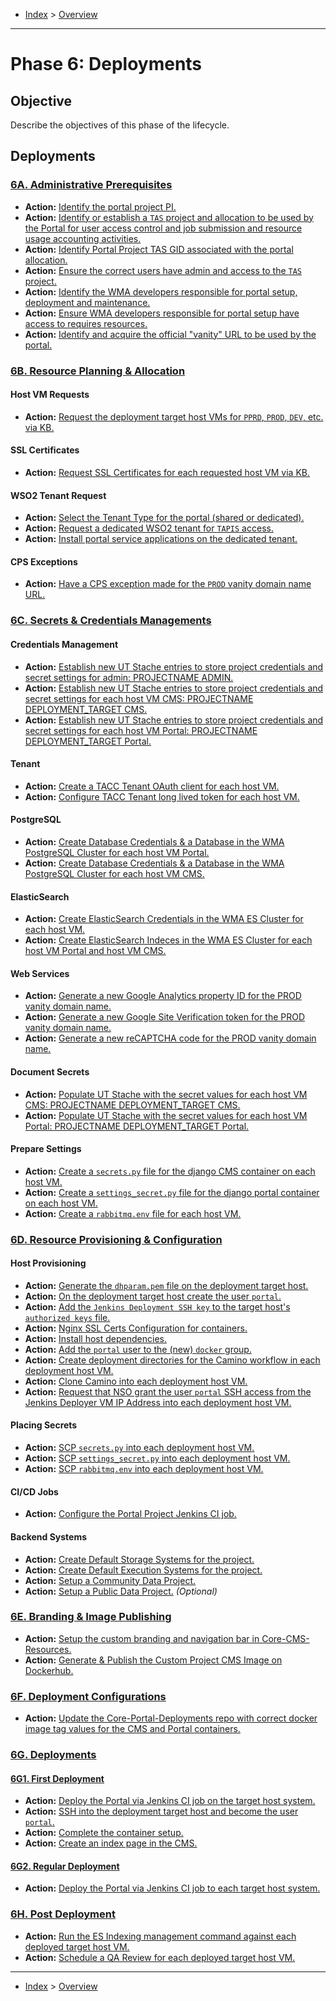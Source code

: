- [Index](../index.md) > [Overview](overview.md)

---

<a id="phase-06"></a>

# Phase 6: Deployments

## Objective

Describe the objectives of this phase of the lifecycle.

<a id="actions"></a>

## Deployments

### [6A. Administrative Prerequisites](phase_06_A#top)

- **Action:** [Identify the portal project PI.](phase_06_A#6a-action-01)
- **Action:** [Identify or establish a `TAS` project and allocation to be used by the Portal for user access control and job submission and resource usage accounting activities.](phase_06_A#6a-action-02)
- **Action:** [Identify Portal Project TAS GID associated with the portal allocation.](phase_06_A#6a-action-03)
- **Action:** [Ensure the correct users have admin and access to the `TAS` project.](phase_06_A#6a-action-04)
- **Action:** [Identify the WMA developers responsible for portal setup, deployment and maintenance.](phase_06_A#6a-action-05)
- **Action:** [Ensure WMA developers responsible for portal setup have access to requires resources.](phase_06_A#6a-action-06)
- **Action:** [Identify and acquire the official "vanity" URL to be used by the portal.](phase_06_A#6a-action-07)

### [6B. Resource Planning & Allocation](phase_06_B#top)

#### Host VM Requests

- **Action:** [Request the deployment target host VMs for `PPRD`, `PROD`, `DEV`, etc. via KB.](phase_06_B#6b-action-01)

#### SSL Certificates

- **Action:** [Request SSL Certificates for each requested host VM via KB.](phase_06_B#6b-action-02)

#### WSO2 Tenant Request

- **Action:** [Select the Tenant Type for the portal (shared or dedicated).](phase_06_B#6b-action-03)
- **Action:** [Request a dedicated WSO2 tenant for `TAPIS` access.](phase_06_B#6b-action-04)
- **Action:** [Install portal service applications on the dedicated tenant.](phase_06_B#6b-action-05)

#### CPS Exceptions

- **Action:** [Have a CPS exception made for the `PROD` vanity domain name URL.](phase_06_B#6b-action-06)

### [6C. Secrets & Credentials Managements](phase_06_C#top)

#### Credentials Management

- **Action:** [Establish new UT Stache entries to store project credentials and secret settings for admin: PROJECTNAME ADMIN.](phase_06_C#6c-action-01)
- **Action:** [Establish new UT Stache entries to store project credentials and secret settings for each host VM CMS: PROJECTNAME DEPLOYMENT_TARGET CMS.](phase_06_C#6c-action-02)
- **Action:** [Establish new UT Stache entries to store project credentials and secret settings for each host VM Portal: PROJECTNAME DEPLOYMENT_TARGET Portal.](phase_06_C#6c-action-03)

#### Tenant

- **Action:** [Create a TACC Tenant OAuth client for each host VM.](phase_06_C#6c-action-04)
- **Action:** [Configure TACC Tenant long lived token for each host VM.](phase_06_C#6c-action-05)

#### PostgreSQL

- **Action:** [Create Database Credentials & a Database in the WMA PostgreSQL Cluster for each host VM Portal.](phase_06_C#6c-action-06)
- **Action:** [Create Database Credentials & a Database in the WMA PostgreSQL Cluster for each host VM CMS.](phase_06_C#6c-action-07)

#### ElasticSearch

- **Action:** [Create ElasticSearch Credentials in the WMA ES Cluster for each host VM.](phase_06_C#6c-action-08)
- **Action:** [Create ElasticSearch Indeces in the WMA ES Cluster for each host VM Portal and host VM CMS.](phase_06_C#6c-action-09)

#### Web Services

- **Action:** [Generate a new Google Analytics property ID for the PROD vanity domain name.](phase_06_C#6c-action-10)
- **Action:** [Generate a new Google Site Verification token for the PROD vanity domain name.](phase_06_C#6c-action-11)
- **Action:** [Generate a new reCAPTCHA code for the PROD vanity domain name.](phase_06_C#6c-action-12)

#### Document Secrets

- **Action:** [Populate UT Stache with the secret values for each host VM CMS: PROJECTNAME DEPLOYMENT_TARGET CMS.](phase_06_C#6c-action-13)
- **Action:** [Populate UT Stache with the secret values for each host VM Portal: PROJECTNAME DEPLOYMENT_TARGET Portal.](phase_06_C#6c-action-14)

#### Prepare Settings

- **Action:** [Create a `secrets.py` file for the django CMS container on each host VM.](phase_06_C#6c-action-15)
- **Action:** [Create a `settings_secret.py` file for the django portal container on each host VM.](phase_06_C#6c-action-16)
- **Action:** [Create a `rabbitmq.env` file for each host VM.](phase_06_C#6c-action17)

### [6D. Resource Provisioning & Configuration](phase_06_D#top)

#### Host Provisioning

- **Action:** [Generate the `dhparam.pem` file on the deployment target host.](phase_06_D#6d-action-01)
- **Action:** [On the deployment target host create the user `portal`.](phase_06_D#6d-action-02)
- **Action:** [Add the `Jenkins Deployment SSH key` to the target host's `authorized keys` file.](phase_06_D#6d-action-03)
- **Action:** [Nginx SSL Certs Configuration for containers.](phase_06_D#6d-action-04)
- **Action:** [Install host dependencies.](phase_06_D#6d-action-05)
- **Action:** [Add the `portal` user to the (new) `docker` group.](phase_06_D#6d-action-06)
- **Action:** [Create deployment directories for the Camino workflow in each deployment host VM.](phase_06_D#6d-action-07)
- **Action:** [Clone Camino into each deployment host VM.](phase_06_D#6d-action-08)
- **Action:** [Request that NSO grant the user `portal` SSH access from the Jenkins Deployer VM IP Address into each deployment host VM.](phase_06_D#6d-action-09)

#### Placing Secrets

- **Action:** [SCP `secrets.py` into each deployment host VM.](phase_06_D#6d-action-10)
- **Action:** [SCP `settings_secret.py` into each deployment host VM.](phase_06_D#6d-action-11)
- **Action:** [SCP `rabbitmq.env` into each deployment host VM.](phase_06_D#6d-action-12)

#### CI/CD Jobs

- **Action:** [Configure the Portal Project Jenkins CI job.](phase_06_D#6d-action-13)

#### Backend Systems

- **Action:** [Create Default Storage Systems for the project.](phase_06_D#6d-action-14)
- **Action:** [Create Default Execution Systems for the project.](phase_06_D#6d-action-15)
- **Action:** [Setup a Community Data Project.](phase_06_D#6d-action-16)
- **Action:** [Setup a Public Data Project.](phase_06_D#6d-action-17) _(Optional)_

### [6E. Branding & Image Publishing](phase_06_E#top)

- **Action:** [Setup the custom branding and navigation bar in Core-CMS-Resources.](phase_06_E#6e-action-01)
- **Action:** [Generate & Publish the Custom Project CMS Image on Dockerhub.](phase_06_E#6e-action-02)

### [6F. Deployment Configurations](phase_06_F#top)

- **Action:** [Update the Core-Portal-Deployments repo with correct docker image tag values for the CMS and Portal containers.](phase_06_F#6f-action-01)

### [6G. Deployments](phase_06_G#top)

#### [6G1. First Deployment](phase_06_G#6g1)

- **Action:** [Deploy the Portal via Jenkins CI job on the target host system.](phase_06_G#6g-action-01)
- **Action:** [SSH into the deployment target host and become the user `portal`.](phase_06_G#6g-action-02)
- **Action:** [Complete the container setup.](phase_06_G#6g-action-03)
- **Action:** [Create an index page in the CMS.](phase_06_G#6g-action-04)

#### [6G2. Regular Deployment](phase_06_G#6g2)

- **Action:** [Deploy the Portal via Jenkins CI job to each target host system.](phase_06_G#6g-action-05)

### [6H. Post Deployment](phase_06_H#top)

- **Action:** [Run the ES Indexing management command against each deployed target host VM.](phase_06_H#6h-action-01)
- **Action:** [Schedule a QA Review for each deployed target host VM.](phase_06_H#6h-action-02)

---

- [Index](../index.md) > [Overview](overview.md)
